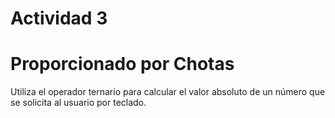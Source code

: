 # Actividad 3
# Proporcionado por Chotas
Utiliza el operador ternario para calcular el valor absoluto de un número que se solicita al
usuario por teclado.